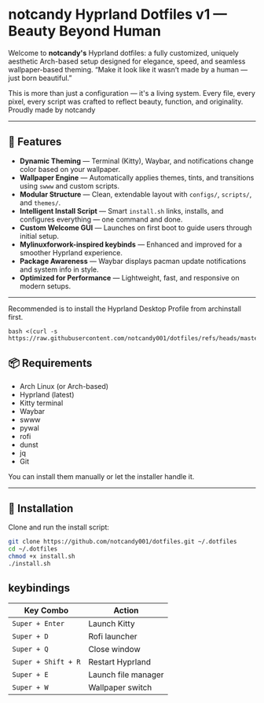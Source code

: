 # notcandy Hyprland Dotfiles v1 — Beauty Beyond Human

Welcome to **notcandy's** Hyprland dotfiles: a fully customized, uniquely aesthetic Arch-based setup designed for elegance, speed, and seamless wallpaper-based theming.
“Make it look like it wasn’t made by a human — just born beautiful.”

This is more than just a configuration — it's a living system. Every file, every pixel, every script was crafted to reflect beauty, 
function, and originality. Proudly made by notcandy


---

## 🔮 Features

-  **Dynamic Theming** — Terminal (Kitty), Waybar, and notifications change color based on your wallpaper.
- **Wallpaper Engine** — Automatically applies themes, tints, and transitions using `swww` and custom scripts.
-  **Modular Structure** — Clean, extendable layout with `configs/`, `scripts/`, and `themes/`.
-  **Intelligent Install Script** — Smart `install.sh` links, installs, and configures everything — one command and done.
-  **Custom Welcome GUI** — Launches on first boot to guide users through initial setup.
-  **Mylinuxforwork-inspired keybinds** — Enhanced and improved for a smoother Hyprland experience.
-  **Package Awareness** — Waybar displays pacman update notifications and system info in style.
-  **Optimized for Performance** — Lightweight, fast, and responsive on modern setups.

---
Recommended is to install the Hyprland Desktop Profile from archinstall first.

```shell
bash <(curl -s https://raw.githubusercontent.com/notcandy001/dotfiles/refs/heads/master/install.sh)
```
## 📦 Requirements

- Arch Linux (or Arch-based)
- Hyprland (latest)
- Kitty terminal
- Waybar
- swww
- pywal
- rofi
- dunst
- jq
- Git

You can install them manually or let the installer handle it.

---

## 🚀 Installation

Clone and run the install script:

```bash
git clone https://github.com/notcandy001/dotfiles.git ~/.dotfiles
cd ~/.dotfiles
chmod +x install.sh
./install.sh
```
## keybindings

| Key Combo           | Action              |
| ------------------- | ------------------- |
| `Super + Enter`     | Launch Kitty        |
| `Super + D`         | Rofi launcher       |
| `Super + Q`         | Close window        |
| `Super + Shift + R` | Restart Hyprland    |
| `Super + E`         | Launch file manager |
| `Super + W`         | Wallpaper switch    |
